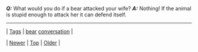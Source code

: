 <!--
title:
date: 2020-06-28T15:27:00.079Z
tags: bear, conversation
-->




***Q:*** What would you do if a bear attacked your wife? ***A:*** Nothing! If the animal is stupid enough to attack her it can defend itself.

<!--BOTTOM-POST-NAVIGATION-->
---

| [Tags](tags.md) | [bear](tag-bear.md) [conversation](tag-conversation.md) |

| [Newer](118636963079.md) | [Top](index.md) | [Older](118938893884.md) |